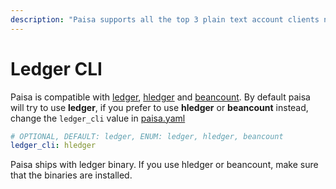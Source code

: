 ```yaml
---
description: "Paisa supports all the top 3 plain text account clients namely ledger, hledger and beancount"
---
```


# Ledger CLI

Paisa is compatible with [ledger](https://www.ledger-cli.org), [hledger](https://hledger.org/) and
[beancount](https://beancount.github.io/). By default paisa will try to use **ledger**, if you
prefer to use **hledger** or **beancount** instead, change the
`ledger_cli` value in [paisa.yaml](./config.md)

```yaml
# OPTIONAL, DEFAULT: ledger, ENUM: ledger, hledger, beancount
ledger_cli: hledger
```

Paisa ships with ledger binary. If you use hledger or beancount, make
sure that the binaries are installed.
